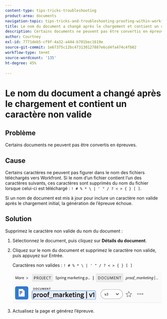 ```yaml
---
content-type: tips-tricks-troubleshooting
product-area: documents
navigation-topic: tips-tricks-and-troubleshooting-proofing-within-workfront
title: Le nom du document a changé après le chargement et contient un caractère non valide
description: Certains documents ne peuvent pas être convertis en épreuves.
author: Courtney
exl-id: 7771deb5-cf9f-4a32-a444-b701bec1619e
source-git-commit: 1e67375c12bc473130127887e6cd4fa474c4fb02
workflow-type: tm+mt
source-wordcount: '135'
ht-degree: 45%

---
```


# Le nom du document a changé après le chargement et contient un caractère non valide

## Problème

Certains documents ne peuvent pas être convertis en épreuves.

## Cause

Certains caractères ne peuvent pas figurer dans le nom des fichiers téléchargés vers Workfront. Si le nom d’un fichier contient l’un des caractères suivants, ces caractères sont supprimés du nom du fichier lorsque celui-ci est téléchargé : `! # % * \ | ' " / ? < > { } [ ]`.

Si un nom de document est mis à jour pour inclure un caractère non valide après le chargement initial, la génération de l’épreuve échoue.

## Solution

Supprimez le caractère non valide du nom du document :

1. Sélectionnez le document, puis cliquez sur **Détails du document**.
1. Cliquez sur le nom du document et supprimez le caractère non valide, puis appuyez sur Entrée.

   Caractères non valides : `! # % * \ | ' " / ? < > { } [ ]`

   ![ Nom du document ](assets/doc-name.png)

1. Actualisez la page et générez l’épreuve.
